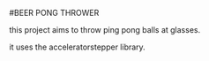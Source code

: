 #BEER PONG THROWER

this project aims to throw ping pong balls at glasses.

it uses the acceleratorstepper library.
